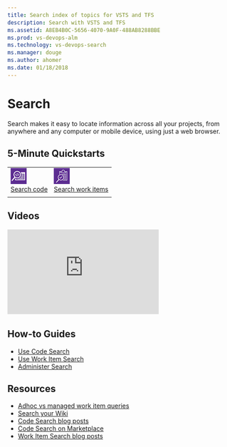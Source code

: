 ```yaml
---
title: Search index of topics for VSTS and TFS
description: Search with VSTS and TFS
ms.assetid: A8EB4B0C-5656-4070-9A0F-488AB8288BBE
ms.prod: vs-devops-alm
ms.technology: vs-devops-search
ms.manager: douge
ms.author: ahomer
ms.date: 01/18/2018
---
```

[//]: # (monikerRange: '>= tfs-2017')

# Search

Search makes it easy to locate information across all your projects, from anywhere and any computer or mobile device,
using just a web browser.

## 5-Minute Quickstarts

| | |
| --- | --- |
| ![icon](_img/_shared/codesearch-icon.png)<br />[Search code](code/code-search.md) | ![icon](_img/_shared/wisearch-icon.png)<br />[Search work items](workitem/work-item-search.md) |
| | |

## Videos

<iframe src="https://channel9.msdn.com/Events/Visual-Studio/Connect-event-2015/500/player" width="340" height="190" allowFullScreen="true" frameBorder="0"></iframe>

## How-to Guides

* [Use Code Search](code/advanced-search.md)
* [Use Work Item Search](workitem/advanced-search-syntax.md)
* [Administer Search](code/administration.md)

## Resources

* [Adhoc vs managed work item queries](../work/track/adhoc-vs-managed-queries.md?toc=/vsts/search/toc.json&bc=/vsts/search/breadcrumb/toc.json)
* [Search your Wiki](https://blogs.msdn.microsoft.com/devops/2017/12/01/announcing-public-preview-of-wiki-search/)
* [Code Search blog posts](https://social.msdn.microsoft.com/Search/en-US?query=code%20search&beta=0&rn=Microsoft+Application+Lifecycle+Management&rq=site:https://blogs.msdn.microsoft.com/visualstudioalm&ac=5)
* [Code Search on Marketplace](https://marketplace.visualstudio.com/items?itemName=ms.vss-code-search)
* [Work Item Search blog posts](https://social.msdn.microsoft.com/Search/en-US?query=work%20item%20search&beta=0&rn=Microsoft+Application+Lifecycle+Management&rq=site:https://blogs.msdn.microsoft.com/visualstudioalm&ac=5)
